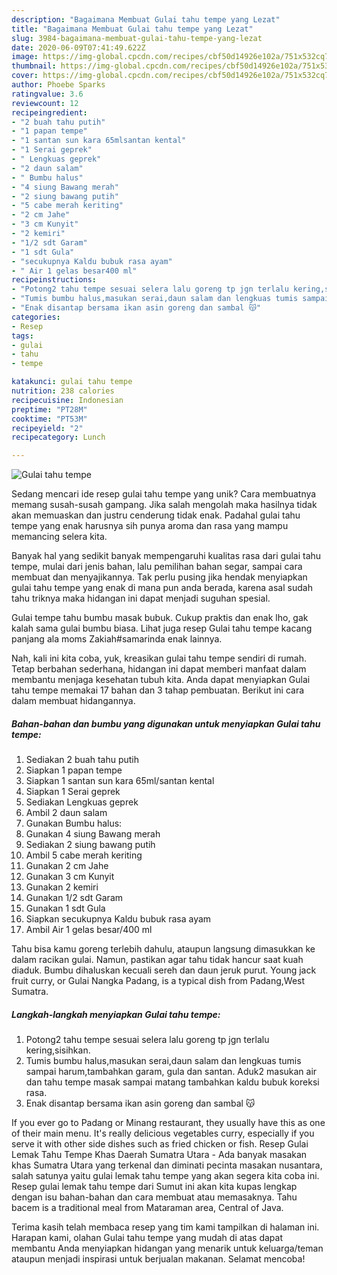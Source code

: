 ```yaml
---
description: "Bagaimana Membuat Gulai tahu tempe yang Lezat"
title: "Bagaimana Membuat Gulai tahu tempe yang Lezat"
slug: 3984-bagaimana-membuat-gulai-tahu-tempe-yang-lezat
date: 2020-06-09T07:41:49.622Z
image: https://img-global.cpcdn.com/recipes/cbf50d14926e102a/751x532cq70/gulai-tahu-tempe-foto-resep-utama.jpg
thumbnail: https://img-global.cpcdn.com/recipes/cbf50d14926e102a/751x532cq70/gulai-tahu-tempe-foto-resep-utama.jpg
cover: https://img-global.cpcdn.com/recipes/cbf50d14926e102a/751x532cq70/gulai-tahu-tempe-foto-resep-utama.jpg
author: Phoebe Sparks
ratingvalue: 3.6
reviewcount: 12
recipeingredient:
- "2 buah tahu putih"
- "1 papan tempe"
- "1 santan sun kara 65mlsantan kental"
- "1 Serai geprek"
- " Lengkuas geprek"
- "2 daun salam"
- " Bumbu halus"
- "4 siung Bawang merah"
- "2 siung bawang putih"
- "5 cabe merah keriting"
- "2 cm Jahe"
- "3 cm Kunyit"
- "2 kemiri"
- "1/2 sdt Garam"
- "1 sdt Gula"
- "secukupnya Kaldu bubuk rasa ayam"
- " Air 1 gelas besar400 ml"
recipeinstructions:
- "Potong2 tahu tempe sesuai selera lalu goreng tp jgn terlalu kering,sisihkan."
- "Tumis bumbu halus,masukan serai,daun salam dan lengkuas tumis sampai harum,tambahkan garam, gula dan santan. Aduk2 masukan air dan tahu tempe masak sampai matang tambahkan kaldu bubuk koreksi rasa."
- "Enak disantap bersama ikan asin goreng dan sambal 😽"
categories:
- Resep
tags:
- gulai
- tahu
- tempe

katakunci: gulai tahu tempe 
nutrition: 238 calories
recipecuisine: Indonesian
preptime: "PT28M"
cooktime: "PT53M"
recipeyield: "2"
recipecategory: Lunch

---
```



![Gulai tahu tempe](https://img-global.cpcdn.com/recipes/cbf50d14926e102a/751x532cq70/gulai-tahu-tempe-foto-resep-utama.jpg)

Sedang mencari ide resep gulai tahu tempe yang unik? Cara membuatnya memang susah-susah gampang. Jika salah mengolah maka hasilnya tidak akan memuaskan dan justru cenderung tidak enak. Padahal gulai tahu tempe yang enak harusnya sih punya aroma dan rasa yang mampu memancing selera kita.

Banyak hal yang sedikit banyak mempengaruhi kualitas rasa dari gulai tahu tempe, mulai dari jenis bahan, lalu pemilihan bahan segar, sampai cara membuat dan menyajikannya. Tak perlu pusing jika hendak menyiapkan gulai tahu tempe yang enak di mana pun anda berada, karena asal sudah tahu triknya maka hidangan ini dapat menjadi suguhan spesial.

Gulai tempe tahu bumbu masak bubuk. Cukup praktis dan enak lho, gak kalah sama gulai bumbu biasa. Lihat juga resep Gulai tahu tempe kacang panjang ala moms Zakiah#samarinda enak lainnya.


Nah, kali ini kita coba, yuk, kreasikan gulai tahu tempe sendiri di rumah. Tetap berbahan sederhana, hidangan ini dapat memberi manfaat dalam membantu menjaga kesehatan tubuh kita. Anda dapat menyiapkan Gulai tahu tempe memakai 17 bahan dan 3 tahap pembuatan. Berikut ini cara dalam membuat hidangannya.

<!--inarticleads1-->

##### Bahan-bahan dan bumbu yang digunakan untuk menyiapkan Gulai tahu tempe:

1. Sediakan 2 buah tahu putih
1. Siapkan 1 papan tempe
1. Siapkan 1 santan sun kara 65ml/santan kental
1. Siapkan 1 Serai geprek
1. Sediakan  Lengkuas geprek
1. Ambil 2 daun salam
1. Gunakan  Bumbu halus:
1. Gunakan 4 siung Bawang merah
1. Sediakan 2 siung bawang putih
1. Ambil 5 cabe merah keriting
1. Gunakan 2 cm Jahe
1. Gunakan 3 cm Kunyit
1. Gunakan 2 kemiri
1. Gunakan 1/2 sdt Garam
1. Gunakan 1 sdt Gula
1. Siapkan secukupnya Kaldu bubuk rasa ayam
1. Ambil  Air 1 gelas besar/400 ml


Tahu bisa kamu goreng terlebih dahulu, ataupun langsung dimasukkan ke dalam racikan gulai. Namun, pastikan agar tahu tidak hancur saat kuah diaduk. Bumbu dihaluskan kecuali sereh dan daun jeruk purut. Young jack fruit curry, or Gulai Nangka Padang, is a typical dish from Padang,West Sumatra. 

<!--inarticleads2-->

##### Langkah-langkah menyiapkan Gulai tahu tempe:

1. Potong2 tahu tempe sesuai selera lalu goreng tp jgn terlalu kering,sisihkan.
1. Tumis bumbu halus,masukan serai,daun salam dan lengkuas tumis sampai harum,tambahkan garam, gula dan santan. Aduk2 masukan air dan tahu tempe masak sampai matang tambahkan kaldu bubuk koreksi rasa.
1. Enak disantap bersama ikan asin goreng dan sambal 😽


If you ever go to Padang or Minang restaurant, they usually have this as one of their main menu. It&#39;s really delicious vegetables curry, especially if you serve it with other side dishes such as fried chicken or fish. Resep Gulai Lemak Tahu Tempe Khas Daerah Sumatra Utara - Ada banyak masakan khas Sumatra Utara yang terkenal dan diminati pecinta masakan nusantara, salah satunya yaitu gulai lemak tahu tempe yang akan segera kita coba ini. Resep gulai lemak tahu tempe dari Sumut ini akan kita kupas lengkap dengan isu bahan-bahan dan cara membuat atau memasaknya. Tahu bacem is a traditional meal from Mataraman area, Central of Java. 

Terima kasih telah membaca resep yang tim kami tampilkan di halaman ini. Harapan kami, olahan Gulai tahu tempe yang mudah di atas dapat membantu Anda menyiapkan hidangan yang menarik untuk keluarga/teman ataupun menjadi inspirasi untuk berjualan makanan. Selamat mencoba!
